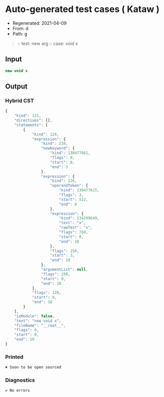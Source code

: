 # Auto-generated test cases ( Kataw )
- Regenerated: 2021-04-09
- From: d
- Path: g
> :: test: new arg
> :: case: void x
## Input

`````js
new void x
`````

## Output

### Hybrid CST

```javascript
{
    "kind": 122,
    "directives": [],
    "statements": [
        {
            "kind": 120,
            "expression": {
                "kind": 210,
                "newKeyword": {
                    "kind": 138477661,
                    "flags": 0,
                    "start": 0,
                    "end": 3
                },
                "expression": {
                    "kind": 126,
                    "operandToken": {
                        "kind": 138477615,
                        "flags": 3,
                        "start": 512,
                        "end": 8
                    },
                    "expression": {
                        "kind": 134299649,
                        "text": "x",
                        "rawText": "x",
                        "flags": 768,
                        "start": 8,
                        "end": 10
                    },
                    "flags": 256,
                    "start": 3,
                    "end": 10
                },
                "argumentList": null,
                "flags": 256,
                "start": 0,
                "end": 10
            },
            "flags": 128,
            "start": 0,
            "end": 10
        }
    ],
    "isModule": false,
    "text": "new void x",
    "fileName": "__root__",
    "flags": 0,
    "start": 0,
    "end": 10
}
```

### Printed

```javascript
✖ Soon to be open sourced
```

### Diagnostics

```javascript
✔ No errors
```

